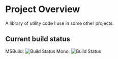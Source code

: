 # Project Overview
A library of utility code I use in some other projects.

## Current build status
MSBuild: ![Build Status](http://sonnevillej.privatedns.org:9000/app/rest/builds/buildType:(id:Utilities_MSBuild)/statusIcon)
Mono: ![Build Status](http://sonnevillej.privatedns.org:9000/app/rest/builds/buildType:(id:Utilities_Mono)/statusIcon)